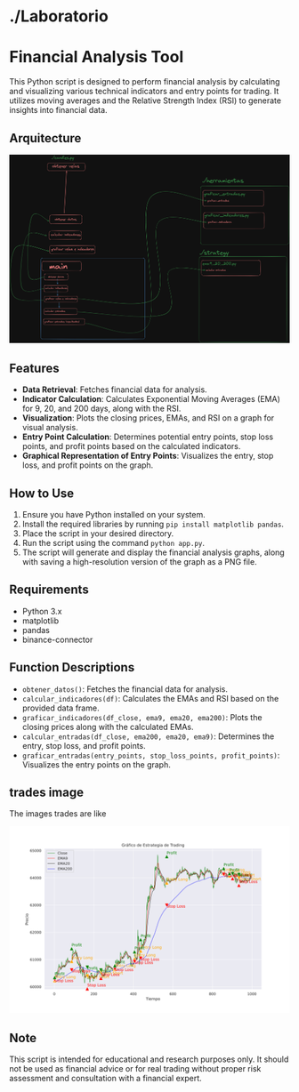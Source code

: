 # ./Laboratorio 

# Financial Analysis Tool

This Python script is designed to perform financial analysis by calculating and visualizing various technical indicators and entry points for trading. It utilizes moving averages and the Relative Strength Index (RSI) to generate insights into financial data.

## Arquitecture
![arquitectura](images/laboratorio-arquitectura.png)

## Features

- **Data Retrieval**: Fetches financial data for analysis.
- **Indicator Calculation**: Calculates Exponential Moving Averages (EMA) for 9, 20, and 200 days, along with the RSI.
- **Visualization**: Plots the closing prices, EMAs, and RSI on a graph for visual analysis.
- **Entry Point Calculation**: Determines potential entry points, stop loss points, and profit points based on the calculated indicators.
- **Graphical Representation of Entry Points**: Visualizes the entry, stop loss, and profit points on the graph.

## How to Use

1. Ensure you have Python installed on your system.
2. Install the required libraries by running `pip install matplotlib pandas`.
3. Place the script in your desired directory.
4. Run the script using the command `python app.py`.
5. The script will generate and display the financial analysis graphs, along with saving a high-resolution version of the graph as a PNG file.

## Requirements

- Python 3.x
- matplotlib
- pandas
- binance-connector

## Function Descriptions

- `obtener_datos()`: Fetches the financial data for analysis.
- `calcular_indicadores(df)`: Calculates the EMAs and RSI based on the provided data frame.
- `graficar_indicadores(df_close, ema9, ema20, ema200)`: Plots the closing prices along with the calculated EMAs.
- `calcular_entradas(df_close, ema200, ema20, ema9)`: Determines the entry, stop loss, and profit points.
- `graficar_entradas(entry_points, stop_loss_points, profit_points)`: Visualizes the entry points on the graph.

## trades image

The images trades are like

![arquitectura](laboratorio/asd.png)

## Note

This script is intended for educational and research purposes only. It should not be used as financial advice or for real trading without proper risk assessment and consultation with a financial expert.

